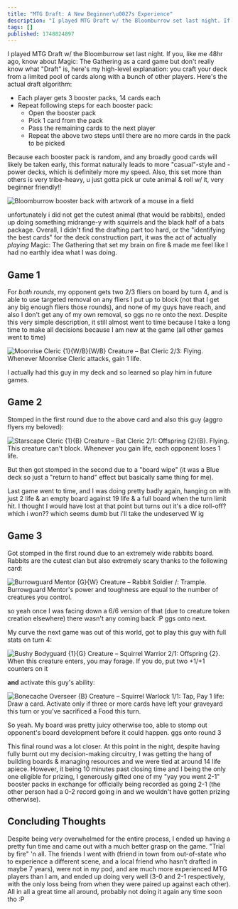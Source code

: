 ```yaml
---
title: "MTG Draft: A New Beginner\u0027s Experience"
description: "I played MTG Draft w/ the Bloomburrow set last night. If you, like me 48hr ago, know about Magic: The Gathering as a card game but don\u0027t..."
tags: []
published: 1748824897
---
```


I played MTG Draft w/ the Bloomburrow set last night. If you, like me 48hr ago, know about Magic: The Gathering as a card game but don't really know what "Draft" is, here's my high-level explanation: you craft your deck from a limited pool of cards along with a bunch of other players. Here's the actual draft algorithm:
* Each player gets 3 booster packs, 14 cards each
* Repeat following steps for each booster pack:
  * Open the booster pack
  * Pick 1 card from the pack
  * Pass the remaining cards to the next player
  * Repeat the above two steps until there are no more cards in the pack to be picked

Because each booster pack is random, and any broadly good cards will likely be taken early, this format naturally leads to more "casual"-style and -power decks, which is definitely more my speed. Also, this set more than others is very tribe-heavy, u just gotta pick ur cute animal & roll w/ it, very beginner friendly!!

![Bloomburrow booster back with artwork of a mouse in a field](<https://static.wolfgirl.dev/polywolf/blog/019725fe-e7b7-7884-9f18-c1cda083d91f/IMG_9656.png>)

unfortunately i did not get the cutest animal (that would be rabbits), ended up doing something midrange-y with squirrels and the black half of a bats package. Overall, I didn't find the drafting part too hard, or the "identifying the best cards" for the deck construction part, it was the act of actually _playing_ Magic: The Gathering that set my brain on fire & made me feel like I had no earthly idea what I was doing.

## Game 1

For _both rounds_, my opponent gets two 2/3 fliers on board by turn 4, and is able to use targeted removal on any fliers I put up to block (not that I get any big enough fliers those rounds), and none of my guys have reach, and also I don't get any of my own removal, so ggs no re onto the next. Despite this very simple description, it still almost went to time because I take a long time to make all decisions because I am new at the game (all other games went to time)

![Moonrise Cleric {1}{W/B}{W/B} Creature – Bat Cleric 2/3: Flying. Whenever Moonrise Cleric attacks, gain 1 life.](<https://static.wolfgirl.dev/polywolf/blog/019725fe-e7b7-7884-9f18-c1cda083d91f/IMG_9657.jpeg>)

I actually had this guy in my deck and so learned so play him in future games.

## Game 2

Stomped in the first round due to the above card and also this guy (aggro flyers my beloved):

![Starscape Cleric {1}{B} Creature – Bat Cleric 2/1: Offspring {2}{B}. Flying. This creature can't block. Whenever you gain life, each opponent loses 1 life.](<https://static.wolfgirl.dev/polywolf/blog/019725fe-e7b7-7884-9f18-c1cda083d91f/IMG_9660.jpeg>)

But then got stomped in the second due to a "board wipe" (it was a Blue deck so just a "return to hand" effect but basically same thing for me).

Last game went to time, and I was doing pretty badly again, hanging on with just 2 life & an empty board against 19 life & a full board when the turn limit hit. I thought I would have lost at that point but turns out it's a dice roll-off? which i won?? which seems dumb but i'll take the undeserved W ig

## Game 3

Got stomped in the first round due to an extremely wide rabbits board. Rabbits are the cutest clan but also extremely scary thanks to the following card:

![Burrowguard Mentor {G}{W} Creature – Rabbit Soldier */*: Trample. Burrowguard Mentor's power and toughness are equal to the number of creatures you control.](<https://static.wolfgirl.dev/polywolf/blog/019725fe-e7b7-7884-9f18-c1cda083d91f/IMG_9662.jpeg>)

so yeah once I was facing down a 6/6 version of that (due to creature token creation elsewhere) there wasn't any coming back :P ggs onto next.

My curve the next game was out of this world, got to play this guy with full stats on turn 4:

![Bushy Bodyguard {1}{G} Creature – Squirrel Warrior 2/1: Offspring {2}. When this creature enters, you may forage. If you do, put two +1/+1 counters on it](<https://static.wolfgirl.dev/polywolf/blog/019725fe-e7b7-7884-9f18-c1cda083d91f/IMG_9658.jpeg>)

**and** activate this guy's ability:

![Bonecache Overseer {B} Creature – Squirrel Warlock 1/1: Tap, Pay 1 life: Draw a card. Activate only if three or more cards have left your graveyard this turn or you've sacrificed a Food this turn.](<https://static.wolfgirl.dev/polywolf/blog/019725fe-e7b7-7884-9f18-c1cda083d91f/IMG_9659.jpeg>)

So yeah. My board was pretty juicy otherwise too, able to stomp out opponent's board development before it could happen. ggs onto round 3

This final round was a lot closer. At this point in the night, despite having fully burnt out my decision-making circuitry, I was getting the hang of building boards & managing resources and we were tied at around 14 life apiece. However, it being 10 minutes past closing time and I being the only one eligible for prizing, I generously gifted one of my "yay you went 2-1" booster packs in exchange for officially being recorded as going 2-1 (the other person had a 0-2 record going in and we wouldn't have gotten prizing otherwise).

## Concluding Thoughts

Despite being very overwhelmed for the entire process, I ended up having a pretty fun time and came out with a much better grasp on the game. "Trial by fire" 'n all. The friends I went with (friend in town from out-of-state who to experience a different scene, and a local friend who hasn't drafted in maybe 7 years), were not in my pod, and are much more experienced MTG players than I am, and ended up doing very well (3-0 and 2-1 respectively, with the only loss being from when they were paired up against each other). All in all a great time all around, probably not doing it again any time soon tho :P
